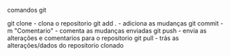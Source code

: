 comandos git

git clone - clona o repositorio
git add . - adiciona as mudanças
git commit -m "Comentario" - comenta as mudanças enviadas
git push - envia as alterações e comentarios para o repositorio
git pull - trás as alterações/dados do repositorio clonado